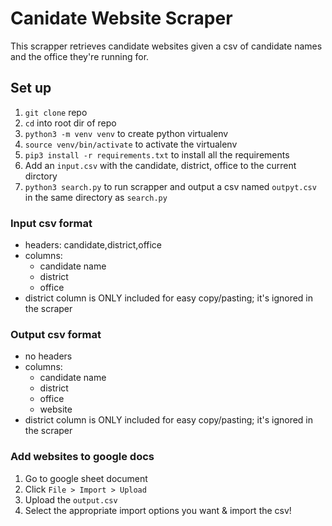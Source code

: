 # Canidate Website Scraper

This scrapper retrieves candidate websites given a csv of candidate names and the office they're running for.

## Set up
1. `git clone` repo
2. `cd` into root dir of repo
3. `python3 -m venv venv` to create python virtualenv
4. `source venv/bin/activate` to activate the virtualenv
5. `pip3 install -r requirements.txt` to install all the requirements
6. Add an `input.csv` with the candidate, district, office to the current dirctory
6. `python3 search.py` to run scrapper and output a csv named `outpyt.csv` in the same directory as `search.py`


### Input csv format
- headers: candidate,district,office
- columns:
	- candidate name
	- district
	- office
- district column is ONLY included for easy copy/pasting; it's ignored in the scraper

### Output csv format
- no headers
- columns:
	- candidate name
	- district
	- office
	- website
- district column is ONLY included for easy copy/pasting; it's ignored in the scraper

### Add websites to google docs
1. Go to google sheet document
2. Click `File > Import > Upload`
3. Upload the `output.csv`
4. Select the appropriate import options you want & import the csv!
